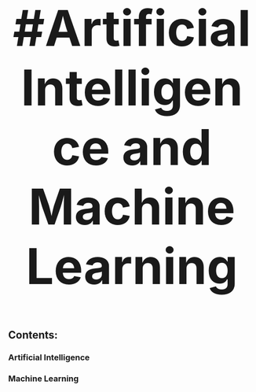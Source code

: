 <h1 align="center" style="font-size:100px" >
  #Artificial Intelligence and Machine Learning
</h1>



## Contents:
### Artificial Intelligence
### Machine Learning

